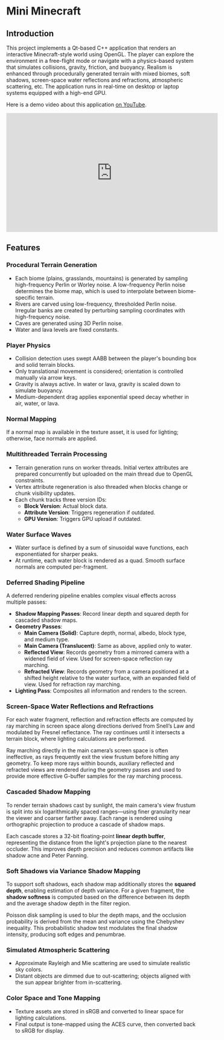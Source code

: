 # Mini Minecraft

## Introduction

This project implements a Qt-based C++ application that renders an interactive Minecraft-style world using OpenGL. The player can explore the environment in a free-flight mode or navigate with a physics-based system that simulates collisions, gravity, friction, and buoyancy. Realism is enhanced through procedurally generated terrain with mixed biomes, soft shadows, screen-space water reflections and refractions, atmospheric scattering, etc. The application runs in real-time on desktop or laptop systems equipped with a high-end GPU.

Here is a demo video about this application [on YouTube](https://www.youtube.com/watch?v=PiAYUEdfHoc).

<iframe width="560" height="315" src="https://www.youtube-nocookie.com/embed/PiAYUEdfHoc?si=GPy1dvVyhXwJ3CS2" title="YouTube video player" frameborder="0" allow="accelerometer; autoplay; clipboard-write; encrypted-media; gyroscope; picture-in-picture; web-share" referrerpolicy="strict-origin-when-cross-origin" allowfullscreen></iframe>

## Features

### Procedural Terrain Generation

- Each biome (plains, grasslands, mountains) is generated by sampling high-frequency Perlin or Worley noise. A low-frequency Perlin noise determines the biome map, which is used to interpolate between biome-specific terrain.
- Rivers are carved using low-frequency, thresholded Perlin noise. Irregular banks are created by perturbing sampling coordinates with high-frequency noise.
- Caves are generated using 3D Perlin noise.
- Water and lava levels are fixed constants.

### Player Physics

- Collision detection uses swept AABB between the player's bounding box and solid terrain blocks.
- Only translational movement is considered; orientation is controlled manually via arrow keys.
- Gravity is always active. In water or lava, gravity is scaled down to simulate buoyancy.
- Medium-dependent drag applies exponential speed decay whether in air, water, or lava.

### Normal Mapping

If a normal map is available in the texture asset, it is used for lighting; otherwise, face normals are applied.

### Multithreaded Terrain Processing

- Terrain generation runs on worker threads. Initial vertex attributes are prepared concurrently but uploaded on the main thread due to OpenGL constraints.
- Vertex attribute regeneration is also threaded when blocks change or chunk visibility updates.
- Each chunk tracks three version IDs:
  - **Block Version**: Actual block data.
  - **Attribute Version**: Triggers regeneration if outdated.
  - **GPU Version**: Triggers GPU upload if outdated.

### Water Surface Waves

- Water surface is defined by a sum of sinusoidal wave functions, each exponentiated for sharper peaks.
- At runtime, each water block is rendered as a quad. Smooth surface normals are computed per-fragment.

### Deferred Shading Pipeline

A deferred rendering pipeline enables complex visual effects across multiple passes:

- **Shadow Mapping Passes**: Record linear depth and squared depth for cascaded shadow maps.
- **Geometry Passes**:
  - **Main Camera (Solid)**: Capture depth, normal, albedo, block type, and medium type.
  - **Main Camera (Translucent)**: Same as above, applied only to water.
  - **Reflected View**: Records geometry from a mirrored camera with a widened field of view. Used for screen-space reflection ray marching.
  - **Refracted View**: Records geometry from a camera positioned at a shifted height relative to the water surface, with an expanded field of view. Used for refraction ray marching.
- **Lighting Pass**: Composites all information and renders to the screen.

### Screen-Space Water Reflections and Refractions

For each water fragment, reflection and refraction effects are computed by ray marching in screen space along directions derived from Snell’s Law and modulated by Fresnel reflectance. The ray continues until it intersects a terrain block, where lighting calculations are performed.

Ray marching directly in the main camera’s screen space is often ineffective, as rays frequently exit the view frustum before hitting any geometry. To keep more rays within bounds, auxiliary reflected and refracted views are rendered during the geometry passes and used to provide more effective G-buffer samples for the ray marching process.

### Cascaded Shadow Mapping

To render terrain shadows cast by sunlight, the main camera's view frustum is split into six logarithmically spaced ranges—using finer granularity near the viewer and coarser farther away. Each range is rendered using orthographic projection to produce a cascade of shadow maps.

Each cascade stores a 32-bit floating-point **linear depth buffer**, representing the distance from the light's projection plane to the nearest occluder. This improves depth precision and reduces common artifacts like shadow acne and Peter Panning.

### Soft Shadows via Variance Shadow Mapping

To support soft shadows, each shadow map additionally stores the **squared depth**, enabling estimation of depth variance. For a given fragment, the **shadow softness** is computed based on the difference between its depth and the average shadow depth in the filter region.

Poisson disk sampling is used to blur the depth maps, and the occlusion probability is derived from the mean and variance using the Chebyshev inequality. This probabilistic shadow test modulates the final shadow intensity, producing soft edges and penumbrae.

### Simulated Atmospheric Scattering

- Approximate Rayleigh and Mie scattering are used to simulate realistic sky colors.
- Distant objects are dimmed due to out-scattering; objects aligned with the sun appear brighter from in-scattering.

### Color Space and Tone Mapping

- Texture assets are stored in sRGB and converted to linear space for lighting calculations.
- Final output is tone-mapped using the ACES curve, then converted back to sRGB for display.
